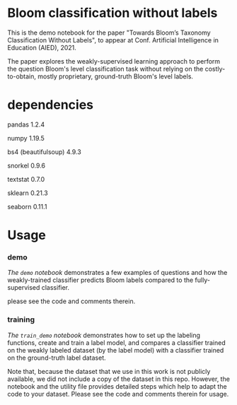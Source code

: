 # Bloom classification without labels
This is the demo notebook for the paper "Towards Bloom’s Taxonomy Classification Without Labels", to appear at Conf. Artificial Intelligence in Education (AIED), 2021.

The paper explores the weakly-supervised learning approach to perform the question Bloom's level classification task without relying on the costly-to-obtain, mostly proprietary, ground-truth Bloom's level labels.

# dependencies
pandas 1.2.4

numpy 1.19.5

bs4 (beautifulsoup) 4.9.3

snorkel 0.9.6

textstat 0.7.0

sklearn 0.21.3

seaborn 0.11.1

# Usage
### demo
*The `demo` notebook* demonstrates a few examples of questions and how the weakly-trained classifier predicts Bloom labels compared to the fully-supervised classifier.

please see the code and comments therein.

### training
*The `train_demo` notebook* demonstrates how to set up the labeling functions, create and train a label model, 
and compares a classifier trained on the weakly labeled dataset (by the label model) with a classifier trained on the ground-truth label dataset.

Note that, because the dataset that we use in this work is not publicly available, we did not include a copy of the dataset in this repo. 
However, the notebook and the utility file provides detailed steps which help to adapt the code to your dataset. 
Please see the code and comments therein for usage.




